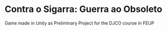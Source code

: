 # Contra o Sigarra: Guerra ao Obsoleto

Game made in Unity as Preliminary Project for the DJCO course in FEUP
